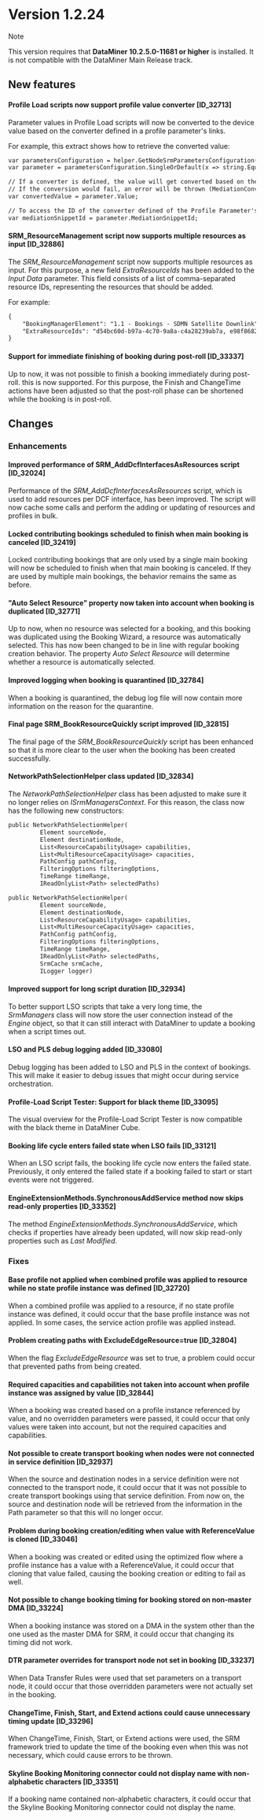# Version 1.2.24

> [!NOTE]
> This version requires that **DataMiner 10.2.5.0-11681 or higher** is installed. It is not compatible with the DataMiner Main Release track.

## New features

#### Profile Load scripts now support profile value converter \[ID_32713\]

Parameter values in Profile Load scripts will now be converted to the device value based on the converter defined in a profile parameter's links.

For example, this extract shows how to retrieve the converted value:

```txt
var parametersConfiguration = helper.GetNodeSrmParametersConfiguration(configurationInfo, nodeProfileConfiguration).ToArray();
var parameter = parametersConfiguration.SingleOrDefault(x => string.Equals(x.ProfileParameterName, "Convertible"));

// If a converter is defined, the value will get converted based on the Profile value. Otherwise the Profile value will be returned.
// If the conversion would fail, an error will be thrown (MediationConversionException).
var convertedValue = parameter.Value;

// To access the ID of the converter defined of the Profile Parameter's Link
var mediationSnippetId = parameter.MediationSnippetId;
```

#### SRM_ResourceManagement script now supports multiple resources as input \[ID_32886\]

The *SRM_ResourceManagement* script now supports multiple resources as input. For this purpose, a new field *ExtraResourceIds* has been added to the *Input Data* parameter. This field consists of a list of comma-separated resource IDs, representing the resources that should be added.

For example:

```txt
{
    "BookingManagerElement": "1.1 - Bookings - SDMN Satellite Downlink",
    "ExtraResourceIds": "d54bc60d-b97a-4c70-9a8a-c4a28239ab7a, e98f8682-3fe6-4f03-9c73-d4e6ac7985b9, 9eafbb63-af95-4692-92d1-d3a8ba7126b4"
}
```

#### Support for immediate finishing of booking during post-roll \[ID_33337\]

Up to now, it was not possible to finish a booking immediately during post-roll. this is now supported. For this purpose, the Finish and ChangeTime actions have been adjusted so that the post-roll phase can be shortened while the booking is in post-roll.

## Changes

### Enhancements

#### Improved performance of SRM_AddDcfInterfacesAsResources script \[ID_32024\]

Performance of the *SRM_AddDcfInterfacesAsResources* script, which is used to add resources per DCF interface, has been improved. The script will now cache some calls and perform the adding or updating of resources and profiles in bulk.

#### Locked contributing bookings scheduled to finish when main booking is canceled \[ID_32419\]

Locked contributing bookings that are only used by a single main booking will now be scheduled to finish when that main booking is canceled. If they are used by multiple main bookings, the behavior remains the same as before.

#### "Auto Select Resource" property now taken into account when booking is duplicated \[ID_32771\]

Up to now, when no resource was selected for a booking, and this booking was duplicated using the Booking Wizard, a resource was automatically selected. This has now been changed to be in line with regular booking creation behavior. The property *Auto Select Resource* will determine whether a resource is automatically selected.

#### Improved logging when booking is quarantined \[ID_32784\]

When a booking is quarantined, the debug log file will now contain more information on the reason for the quarantine.

#### Final page SRM_BookResourceQuickly script improved \[ID_32815\]

The final page of the *SRM_BookResourceQuickly* script has been enhanced so that it is more clear to the user when the booking has been created successfully.

#### NetworkPathSelectionHelper class updated \[ID_32834\]

The *NetworkPathSelectionHelper* class has been adjusted to make sure it no longer relies on *ISrmManagersContext*. For this reason, the class now has the following new constructors:

```txt
public NetworkPathSelectionHelper(
         Element sourceNode,
         Element destinationNode,
         List<ResourceCapabilityUsage> capabilities,
         List<MultiResourceCapacityUsage> capacities,
         PathConfig pathConfig,
         FilteringOptions filteringOptions,
         TimeRange timeRange,
         IReadOnlyList<Path> selectedPaths)
```

```txt
public NetworkPathSelectionHelper(
         Element sourceNode,
         Element destinationNode,
         List<ResourceCapabilityUsage> capabilities,
         List<MultiResourceCapacityUsage> capacities,
         PathConfig pathConfig,
         FilteringOptions filteringOptions,
         TimeRange timeRange,
         IReadOnlyList<Path> selectedPaths,
         SrmCache srmCache,
         ILogger logger)
```

#### Improved support for long script duration \[ID_32934\]

To better support LSO scripts that take a very long time, the ​*SrmManagers* class will now store the user connection instead of the *Engine* object, so that it can still interact with DataMiner to update a booking when a script times out.

#### LSO and PLS debug logging added \[ID_33080\]

Debug logging has been added to LSO and PLS in the context of bookings. This will make it easier to debug issues that might occur during service orchestration.

#### Profile-Load Script Tester: Support for black theme \[ID_33095\]

The visual overview for the Profile-Load Script Tester is now compatible with the black theme in DataMiner Cube.

#### Booking life cycle enters failed state when LSO fails \[ID_33121\]

When an LSO script fails, the booking life cycle now enters the failed state. Previously, it only entered the failed state if a booking failed to start or start events were not triggered.

#### EngineExtensionMethods.SynchronousAddService method now skips read-only properties \[ID_33352\]

The method *EngineExtensionMethods.SynchronousAddService*, which checks if properties have already been updated, will now skip read-only properties such as *Last Modified*.

### Fixes

#### Base profile not applied when combined profile was applied to resource while no state profile instance was defined \[ID_32720\]

When a combined profile was applied to a resource, if no state profile instance was defined, it could occur that the base profile instance was not applied. In some cases, the service action profile was applied instead.

#### Problem creating paths with ExcludeEdgeResource=true \[ID_32804\]

When the flag *ExcludeEdgeResource* was set to true, a problem could occur that prevented paths from being created.

#### Required capacities and capabilities not taken into account when profile instance was assigned by value \[ID_32844\]

When a booking was created based on a profile instance referenced by value, and no overridden parameters were passed, it could occur that only values were taken into account, but not the required capacities and capabilities.

#### Not possible to create transport booking when nodes were not connected in service definition \[ID_32937\]

When the source and destination nodes in a service definition were not connected to the transport node, it could occur that it was not possible to create transport bookings using that service definition. From now on, the source and destination node will be retrieved from the information in the Path parameter so that this will no longer occur.

#### Problem during booking creation/editing when value with ReferenceValue is cloned \[ID_33046\]

When a booking was created or edited using the optimized flow where a profile instance has a value with a ReferenceValue, it could occur that cloning that value failed, causing the booking creation or editing to fail as well.

#### Not possible to change booking timing for booking stored on non-master DMA \[ID_33224\]

When a booking instance was stored on a DMA in the system other than the one used as the master DMA for SRM, it could occur that changing its timing did not work.

#### DTR parameter overrides for transport node not set in booking \[ID_33237\]

When Data Transfer Rules were used that set parameters on a transport node, it could occur that those overridden parameters were not actually set in the booking.

#### ChangeTime, Finish, Start, and Extend actions could cause unnecessary timing update \[ID_33296\]

When ChangeTime, Finish, Start, or Extend actions were used, the SRM framework tried to update the time of the booking even when this was not necessary, which could cause errors to be thrown.

#### Skyline Booking Monitoring connector could not display name with non-alphabetic characters \[ID_33351\]

If a booking name contained non-alphabetic characters, it could occur that the Skyline Booking Monitoring connector could not display the name.
